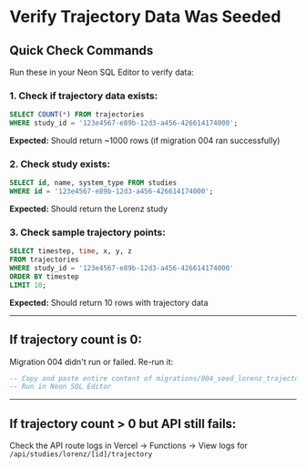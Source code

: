 # Verify Trajectory Data Was Seeded

## Quick Check Commands

Run these in your Neon SQL Editor to verify data:

### 1. Check if trajectory data exists:
```sql
SELECT COUNT(*) FROM trajectories 
WHERE study_id = '123e4567-e89b-12d3-a456-426614174000';
```

**Expected:** Should return ~1000 rows (if migration 004 ran successfully)

### 2. Check study exists:
```sql
SELECT id, name, system_type FROM studies 
WHERE id = '123e4567-e89b-12d3-a456-426614174000';
```

**Expected:** Should return the Lorenz study

### 3. Check sample trajectory points:
```sql
SELECT timestep, time, x, y, z 
FROM trajectories 
WHERE study_id = '123e4567-e89b-12d3-a456-426614174000' 
ORDER BY timestep 
LIMIT 10;
```

**Expected:** Should return 10 rows with trajectory data

---

## If trajectory count is 0:

Migration 004 didn't run or failed. Re-run it:
```sql
-- Copy and paste entire content of migrations/004_seed_lorenz_trajectory.sql
-- Run in Neon SQL Editor
```

---

## If trajectory count > 0 but API still fails:

Check the API route logs in Vercel → Functions → View logs for `/api/studies/lorenz/[id]/trajectory`



